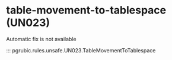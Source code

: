 # table-movement-to-tablespace (UN023)

Automatic fix is not available

::: pgrubic.rules.unsafe.UN023.TableMovementToTablespace
